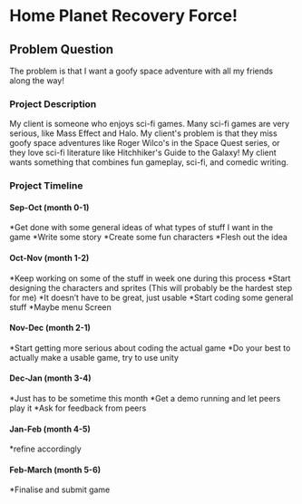 # Home Planet Recovery Force!

## Problem Question
The problem is that I want a goofy space adventure with all my friends along the way!

### Project Description
My client is someone who enjoys sci-fi games. Many sci-fi games are very serious, like Mass Effect and Halo. My client's problem is that they miss goofy space adventures like Roger Wilco's in the Space Quest series, or they love sci-fi literature like Hitchhiker's Guide to the Galaxy! My client wants something that combines fun gameplay, sci-fi, and comedic writing.

### Project Timeline

#### Sep-Oct    (month 0-1)
*Get done with some general ideas of what types of stuff I want in the game
*Write some story
*Create some fun characters
*Flesh out the idea

#### Oct-Nov    (month 1-2)
*Keep working on some of the stuff in week one during this process
*Start designing the characters and sprites (This will probably be the hardest step for me)
*It doesn’t have to be great, just usable
*Start coding some general stuff
*Maybe menu Screen


#### Nov-Dec    (month 2-1)
*Start getting more serious about coding the actual game
*Do your best to actually make a usable game, try to use unity

#### Dec-Jan    (month 3-4)
*Just has to be sometime this month
*Get a demo running and let peers play it
*Ask for feedback from peers


#### Jan-Feb    (month 4-5)
*refine accordingly

#### Feb-March  (month 5-6)
*Finalise and submit game


